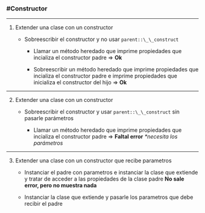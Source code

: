 ### \#Constructor

---

1. Extender una clase con un constructor

   - Sobreescribir el constructor y no usar `parent::\_\_construct`

     - Llamar un método heredado que imprime propiedades que incializa el constructor padre => **Ok**

     - Sobreescribir un método heredado que imprime propiedades que incializa el constructor padre e imprime propiedades que inicializa el constructor del hijo => **Ok**

---

2. Extender una clase con un constructor

   - Sobreescribir el constructor y usar `parent::\_\_construct` sin pasarle parámetros

     - Llamar un método heredado que imprime propiedades que incializa el constructor padre => **Faltal error** _\*necesita los parámetros_

---

3. Extender una clase con un constructor que recibe parametros

   - Instanciar el padre con parametros e instanciar la clase que extiende y tratar de acceder a las propiedades de la clase padre **No sale error, pero no muestra nada**

   - Instanciar la clase que extiende y pasarle los parametros que debe recibir el padre
